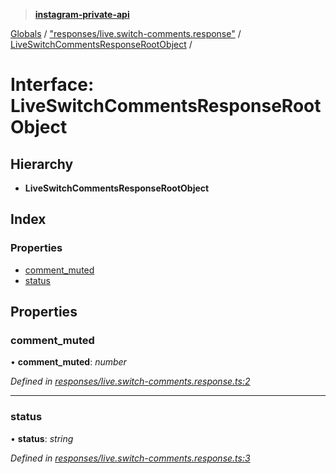 > **[instagram-private-api](../README.md)**

[Globals](../globals.md) / ["responses/live.switch-comments.response"](../modules/_responses_live_switch_comments_response_.md) / [LiveSwitchCommentsResponseRootObject](_responses_live_switch_comments_response_.liveswitchcommentsresponserootobject.md) /

# Interface: LiveSwitchCommentsResponseRootObject

## Hierarchy

* **LiveSwitchCommentsResponseRootObject**

## Index

### Properties

* [comment_muted](_responses_live_switch_comments_response_.liveswitchcommentsresponserootobject.md#comment_muted)
* [status](_responses_live_switch_comments_response_.liveswitchcommentsresponserootobject.md#status)

## Properties

###  comment_muted

• **comment_muted**: *number*

*Defined in [responses/live.switch-comments.response.ts:2](https://github.com/Nerixyz/instagram-private-api/blob/e5037ee/src/responses/live.switch-comments.response.ts#L2)*

___

###  status

• **status**: *string*

*Defined in [responses/live.switch-comments.response.ts:3](https://github.com/Nerixyz/instagram-private-api/blob/e5037ee/src/responses/live.switch-comments.response.ts#L3)*